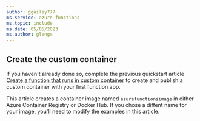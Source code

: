 ```yaml
---
author: ggailey777
ms.service: azure-functions
ms.topic: include
ms.date: 05/05/2023
ms.author: glenga
---
```


## Create the custom container

If you haven't already done so, complete the previous quickstart article [Create a function that runs in custom container](../articles/azure-functions/functions-create-function-linux-custom-image.md) to create and publish a custom container with your first function app. 

This article creates a container image named `azurefunctionsimage` in either Azure Container Registry or Docker Hub. If you chose a diffent name for your image, you'll need to modify the examples in this article.